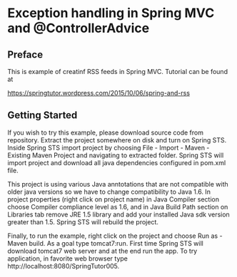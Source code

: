 # Exception handling in Spring MVC and @ControllerAdvice
## Preface
This is example of creatinf RSS feeds in Spring MVC. Tutorial can be found at 

https://springtutor.wordpress.com/2015/10/06/spring-and-rss

## Getting Started


If you wish to try this example, please download source code from repository. Extract the project somewhere on disk and turn on Spring STS. Inside Spring STS import project by choosing File - Import - Maven - Existing Maven Project and navigating to extracted folder. Spring STS will import project and download all java dependencies configured in pom.xml file.

This project is using various Java anntotations that are not compatible with older java versions so we have to change compatibility to Java 1.6. In project properties (right click on project name) in Java Compiler section choose Compiler compliance level as 1.6, and in Java Build Path section on Libraries tab remove JRE 1.5 library and add your installed Java sdk version greater than 1.5. Spring STS will rebuild the project.

Finally, to run the example, right click on the project and choose Run as - Maven build. As a goal type tomcat7:run. First time Spring STS will download tomcat7 web server and at the end run the app. To try application, in favorite web browser type http://localhost:8080/SpringTutor005. 


